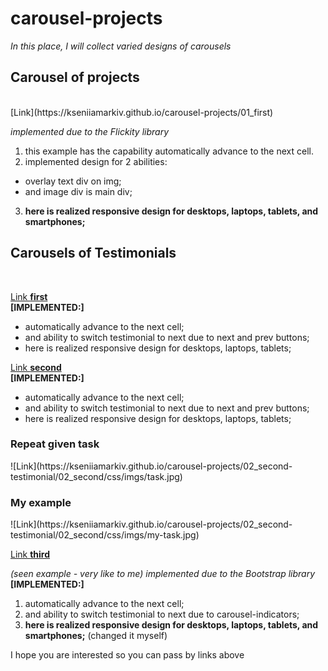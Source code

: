 # carousel-projects
<em>In this place, I will collect varied designs of carousels</em>

<h2>Carousel of projects</h2><br/>
[Link](https://kseniiamarkiv.github.io/carousel-projects/01_first)


<em> implemented due to the Flickity library</em><br/>
1. this example has the capability automatically advance to the next cell.<br/>
2. implemented design for 2 abilities:<br/>
- overlay text div on img;<br/>
- and image div is main div;<br/>
3. <strong>here is realized responsive design for desktops, laptops, tablets, and smartphones;</strong> <br/>


<h2>Carousels of Testimonials</h2><br/>

[Link **first**](https://kseniiamarkiv.github.io/carousel-projects/02_second-testimonial/01_first)<br/>
**[IMPLEMENTED:]**<br/>
- automatically advance to the next cell;<br/>
- and ability to switch testimonial to next due to next and prev buttons;<br/>
- here is realized responsive design for desktops, laptops, tablets;<br/>

[Link **second**](https://kseniiamarkiv.github.io/carousel-projects/02_second-testimonial/02_second)<br/>
**[IMPLEMENTED:]**<br/>
- automatically advance to the next cell;<br/>
- and ability to switch testimonial to next due to next and prev buttons;<br/>
- here is realized responsive design for desktops, laptops, tablets;<br/>

<h3>Repeat given task</h3>
![Link](https://kseniiamarkiv.github.io/carousel-projects/02_second-testimonial/02_second/css/imgs/task.jpg)




<h3>My example</h3>
![Link](https://kseniiamarkiv.github.io/carousel-projects/02_second-testimonial/02_second/css/imgs/my-task.jpg)




[Link **third**](https://kseniiamarkiv.github.io/carousel-projects/02_second-testimonial/03_fird)<br/>

<em> (seen example - very like to me) implemented due to the *Bootstrap* library </em><br/>
**[IMPLEMENTED:]**
1. automatically advance to the next cell;
2. and ability to switch testimonial to next due to carousel-indicators;
3. <strong>here is realized responsive design for desktops, laptops, tablets, and smartphones;</strong> (changed it myself)

I hope you are interested so you can pass by links above
